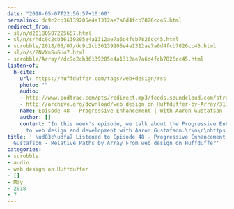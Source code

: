 ```yaml
---
date: "2018-05-07T22:56:57+10:00"
permalink: dc9c2cb36139205e4a1312ae7a6d4fcb7826cc45.html
redirect_from:
- sl/n/d20180507225657.html
- sl/n/s/hdc9c2cb36139205e4a1312ae7a6d4fcb7826cc45.html
- scrobble/2018/05/07/dc9c2cb36139205e4a1312ae7a6d4fcb7826cc45.html
- sl/n/s/ZNVXmSuGUo7.html
- scrobble/Array//dc9c2cb36139205e4a1312ae7a6d4fcb7826cc45.html
listen-of:
  h-cite:
    url: https://huffduffer.com/tags/web+design/rss
    photo: ""
    audio:
    - http://www.podtrac.com/pts/redirect.mp3/feeds.soundcloud.com/stream/317326313-relativepaths-48-progressive-enhancement-with-aaron-gustafson.mp3
    - http://archive.org/download/web_design_on_Huffduffer-by-Array/317326313-relativepaths-48-progressive-enhancement-with-aaron-gustafson.mp3
    name: Episode 48 - Progressive Enhancement | With Aaron Gustafson - Relative Paths
    author: []
    content: "In this week's episode, we talk about the Progressive Enhancement approach
      to web design and development with Aaron Gustafson.\r\n\r\nhttps://relativepaths.uk/ep48-progressive-enhancement-with-aaron-gustafson"
title: ' \ud83c\udfa7 Listened to Episode 48 - Progressive Enhancement | With Aaron
  Gustafson - Relative Paths by Array From web design on Huffduffer'
categories:
- scrobble
- audio
- web design on Huffduffer
- []
- May
- 2018
- 7
---
```

